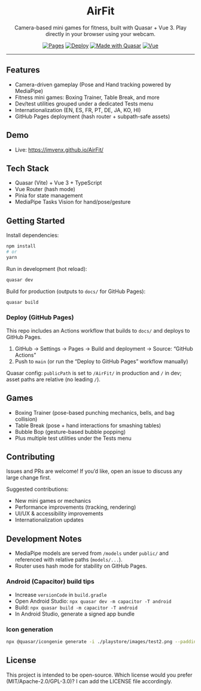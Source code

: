 <div align="center">

# AirFit

Camera-based mini games for fitness, built with Quasar + Vue 3. Play directly in your browser using your webcam.

[![Pages](https://img.shields.io/badge/Live-Demo-4CAF50)](https://imvenx.github.io/AirFit/)
[![Deploy](https://github.com/imvenx/AirFit/actions/workflows/deploy-pages.yml/badge.svg)](https://github.com/imvenx/AirFit/actions/workflows/deploy-pages.yml)
[![Made with Quasar](https://img.shields.io/badge/Quasar-2.x-1976D2?logo=quasar)](https://quasar.dev)
[![Vue](https://img.shields.io/badge/Vue-3.x-42b883?logo=vue.js)](https://vuejs.org)

</div>

---

## Features

- Camera-driven gameplay (Pose and Hand tracking powered by MediaPipe)
- Fitness mini games: Boxing Trainer, Table Break, and more
- Dev/test utilities grouped under a dedicated Tests menu
- Internationalization (EN, ES, FR, PT, DE, JA, KO, HI)
- GitHub Pages deployment (hash router + subpath-safe assets)

## Demo

- Live: https://imvenx.github.io/AirFit/

## Tech Stack

- Quasar (Vite) + Vue 3 + TypeScript
- Vue Router (hash mode)
- Pinia for state management
- MediaPipe Tasks Vision for hand/pose/gesture

## Getting Started

Install dependencies:

```bash
npm install
# or
yarn
```

Run in development (hot reload):

```bash
quasar dev
```

Build for production (outputs to `docs/` for GitHub Pages):

```bash
quasar build
```

### Deploy (GitHub Pages)

This repo includes an Actions workflow that builds to `docs/` and deploys to GitHub Pages.

1) GitHub → Settings → Pages → Build and deployment → Source: “GitHub Actions”
2) Push to `main` (or run the “Deploy to GitHub Pages” workflow manually)

Quasar config: `publicPath` is set to `/AirFit/` in production and `/` in dev; asset paths are relative (no leading `/`).

## Games

- Boxing Trainer (pose-based punching mechanics, bells, and bag collision)
- Table Break (pose + hand interactions for smashing tables)
- Bubble Bop (gesture-based bubble popping)
- Plus multiple test utilities under the Tests menu

## Contributing

Issues and PRs are welcome! If you’d like, open an issue to discuss any large change first.

Suggested contributions:

- New mini games or mechanics
- Performance improvements (tracking, rendering)
- UI/UX & accessibility improvements
- Internationalization updates

## Development Notes

- MediaPipe models are served from `/models` under `public/` and referenced with relative paths (`models/...`).
- Router uses hash mode for stability on GitHub Pages.

### Android (Capacitor) build tips

- Increase `versionCode` in `build.gradle`
- Open Android Studio: `npx quasar dev -m capacitor -T android`
- Build: `npx quasar build -m capacitor -T android`
- In Android Studio, generate a signed app bundle

### Icon generation

```bash
npx @quasar/icongenie generate -i ./playstore/images/test2.png --padding 10
```

## License

This project is intended to be open-source. Which license would you prefer (MIT/Apache-2.0/GPL-3.0)? I can add the LICENSE file accordingly.

